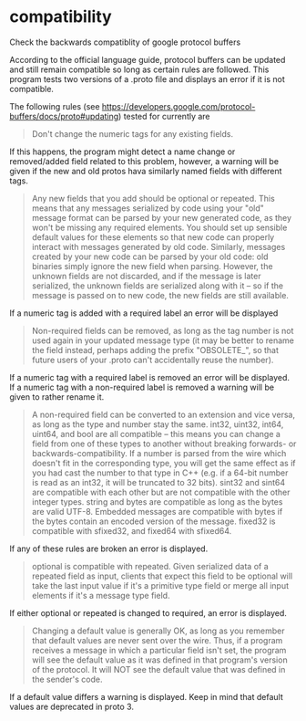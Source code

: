 # compatibility
Check the backwards compatiblity of google protocol buffers

According to the official language guide, protocol buffers can be updated and still remain compatible so long as certain rules are followed. This program tests two versions of a .proto file and displays an error if it is not compatible. 

The following rules (see https://developers.google.com/protocol-buffers/docs/proto#updating) tested for currently are 

>Don't change the numeric tags for any existing fields.

If this happens, the program might detect a name change or removed/added field related to this problem, however, a warning will be given if the new and old protos hava similarly named fields with different tags.

>Any new fields that you add should be optional or repeated. This means that any messages serialized by code using your "old" message format can be parsed by your new generated code, as they won't be missing any required elements. You should set up sensible default values for these elements so that new code can properly interact with messages generated by old code. Similarly, messages created by your new code can be parsed by your old code: old binaries simply ignore the new field when parsing. However, the unknown fields are not discarded, and if the message is later serialized, the unknown fields are serialized along with it – so if the message is passed on to new code, the new fields are still available.

If a numeric tag is added with a required label an error will be displayed

>Non-required fields can be removed, as long as the tag number is not used again in your updated message type (it may be better to rename the field instead, perhaps adding the prefix "OBSOLETE_", so that future users of your .proto can't accidentally reuse the number).

If a numeric tag with a required label is removed an error will be displayed. If a numeric tag with a non-required label is removed a warning will be given to rather rename it.

>A non-required field can be converted to an extension and vice versa, as long as the type and number stay the same.
    int32, uint32, int64, uint64, and bool are all compatible – this means you can change a field from one of these types to another without breaking forwards- or backwards-compatibility. If a number is parsed from the wire which doesn't fit in the corresponding type, you will get the same effect as if you had cast the number to that type in C++ (e.g. if a 64-bit number is read as an int32, it will be truncated to 32 bits).
    sint32 and sint64 are compatible with each other but are not compatible with the other integer types.
    string and bytes are compatible as long as the bytes are valid UTF-8.
    Embedded messages are compatible with bytes if the bytes contain an encoded version of the message.
    fixed32 is compatible with sfixed32, and fixed64 with sfixed64.
    
If any of these rules are broken an error is displayed.

>optional is compatible with repeated. Given serialized data of a repeated field as input, clients that expect this field to be optional will take the last input value if it's a primitive type field or merge all input elements if it's a message type field.

If either optional or repeated is changed to required, an error is displayed.

>Changing a default value is generally OK, as long as you remember that default values are never sent over the wire. Thus, if a program receives a message in which a particular field isn't set, the program will see the default value as it was defined in that program's version of the protocol. It will NOT see the default value that was defined in the sender's code.

If a default value differs a warning is displayed. Keep in mind that default values are deprecated in proto 3.
